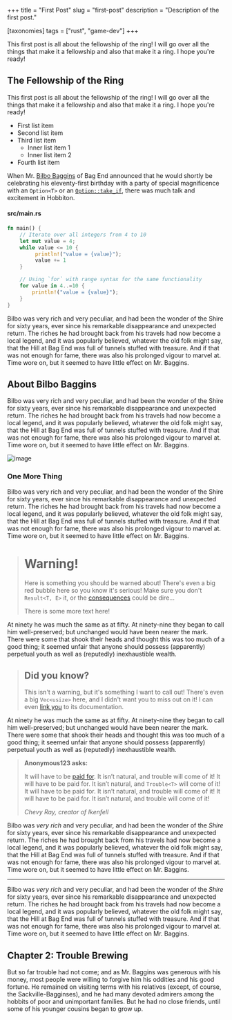 +++
title = "First Post"
slug = "first-post"
description = "Description of the first post."

[taxonomies]
tags = ["rust", "game-dev"]
+++

This first post is all about the fellowship of the ring! I will go over all the things that
make it a fellowship and also that make it a ring. I hope you're ready!

<!-- more -->

## The Fellowship of the Ring

This first post is all about the fellowship of the ring! I will go over all the things that
make it a fellowship and also that make it a ring. I hope you're ready!

- First list item
- Second list item
- Third list item
    - Inner list item 1
    - Inner list item 2
- Fourth list item

When Mr. [Bilbo Baggins](https://en.wikipedia.org/wiki/Bilbo_Baggins) of Bag End announced that he would shortly be celebrating his eleventy-first birthday with a party of special magnificence with an `Option<T>` or an
[`Option::take_if`](https://doc.rust-lang.org/std/option/enum.Option.html#method.take_if),
there was much talk and excitement in Hobbiton.

<!-- #### src/main.rs -->
#### src/main.rs

```rust
fn main() {
    // Iterate over all integers from 4 to 10
    let mut value = 4;
    while value <= 10 {
         println!("value = {value}");
         value += 1
    }

    // Using `for` with range syntax for the same functionality
    for value in 4..=10 {
        println!("value = {value}");
    }
}
```

Bilbo was very rich and very peculiar, and had been the wonder of the Shire for sixty years, ever since his remarkable disappearance and unexpected return. The riches he had brought back from his travels had now become a local legend, and it was popularly believed, whatever the old folk might say, that the Hill at Bag End was full of tunnels stuffed with treasure. And if that was not enough for fame, there was also his prolonged vigour to marvel at. Time wore on, but it seemed to have little effect on Mr. Baggins.

## About Bilbo Baggins

Bilbo was very rich and very peculiar, and had been the wonder of the Shire for sixty years, ever since his remarkable disappearance and unexpected return. The riches he had brought back from his travels had now become a local legend, and it was popularly believed, whatever the old folk might say, that the Hill at Bag End was full of tunnels stuffed with treasure. And if that was not enough for fame, there was also his prolonged vigour to marvel at. Time wore on, but it seemed to have little effect on Mr. Baggins.

![image](https://img.itch.zone/aW1hZ2UvNTU2NDU0LzI5MTYzNzgucG5n/original/6GRlJM.png)


### One More Thing

Bilbo was very rich and very peculiar, and had been the wonder of the Shire for sixty years, ever since his remarkable disappearance and unexpected return. The riches he had brought back from his travels had now become a local legend, and it was popularly believed, whatever the old folk might say, that the Hill at Bag End was full of tunnels stuffed with treasure. And if that was not enough for fame, there was also his prolonged vigour to marvel at. Time wore on, but it seemed to have little effect on Mr. Baggins.

> # <i class="ri-error-warning-line"></i> Warning!
> 
> Here is something you should be warned about! There's even a big red bubble here so you know it's serious!
> Make sure you don't `Result<T, E>` it, or the [consequences](https://doc.rust-lang.org/std/result/enum.Result.html)
> could be dire...
>
> There is some more text here!

At ninety he was much the same as at fifty. At ninety-nine they began to call him well-preserved; but unchanged would have been nearer the mark. There were some that shook their heads and thought this was too much of a good thing; it seemed unfair that anyone should possess (apparently) perpetual youth as well as (reputedly) inexhaustible wealth.

> ## <i class="ri-lightbulb-line"></i> Did you know?
> 
> This isn't a warning, but it's something I want to call out! There's even a big `Vec<usize>` here, and I
> didn't want you to miss out on it! I can even [link you](https://doc.rust-lang.org/std/vec/struct.Vec.html)
> to its documentation.

At ninety he was much the same as at fifty. At ninety-nine they began to call him well-preserved; but unchanged would have been nearer the mark. There were some that shook their heads and thought this was too much of a good thing; it seemed unfair that anyone should possess (apparently) perpetual youth as well as (reputedly) inexhaustible wealth.

> **Anonymous123 asks:**
>
> It will have to be [paid for](https://www.rust-lang.org/). It isn’t natural, and trouble will come of it!
> It will have to be paid for. It isn’t natural, and `Trouble<T>` will come of it!
> It will have to be paid for. It isn’t natural, and trouble will come of it!
> It will have to be paid for. It isn’t natural, and trouble will come of it!
> 
> <cite>Chevy Ray, creator of Ikenfell</cite>

Bilbo was *very rich* and very peculiar, and had been the wonder of the *Shire* for sixty years, ever since his remarkable disappearance and unexpected return. The riches he had brought back from his travels had now become a local legend, and it was popularly believed, whatever the old folk might say, that the Hill at Bag End was full of tunnels stuffed with treasure. And if that was not enough for fame, there was also his prolonged vigour to marvel at. Time wore on, but it seemed to have little effect on Mr. Baggins.

---

Bilbo was *very rich* and very peculiar, and had been the wonder of the *Shire* for sixty years, ever since his remarkable disappearance and unexpected return. The riches he had brought back from his travels had now become a local legend, and it was popularly believed, whatever the old folk might say, that the Hill at Bag End was full of tunnels stuffed with treasure. And if that was not enough for fame, there was also his prolonged vigour to marvel at. Time wore on, but it seemed to have little effect on Mr. Baggins.

## Chapter 2: Trouble Brewing

But so far trouble had not come; and as Mr. Baggins was generous with his money, most people were willing to forgive him his oddities and his good fortune. He remained on visiting terms with his relatives (except, of course, the Sackville-Bagginses), and he had many devoted admirers among the hobbits of poor and unimportant families. But he had no close friends, until some of his younger cousins began to grow up.